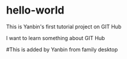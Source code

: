 # hello-world
This is Yanbin's first tutorial project on GIT Hub

I want to learn something about GIT Hub

#This is added by Yanbin from family desktop